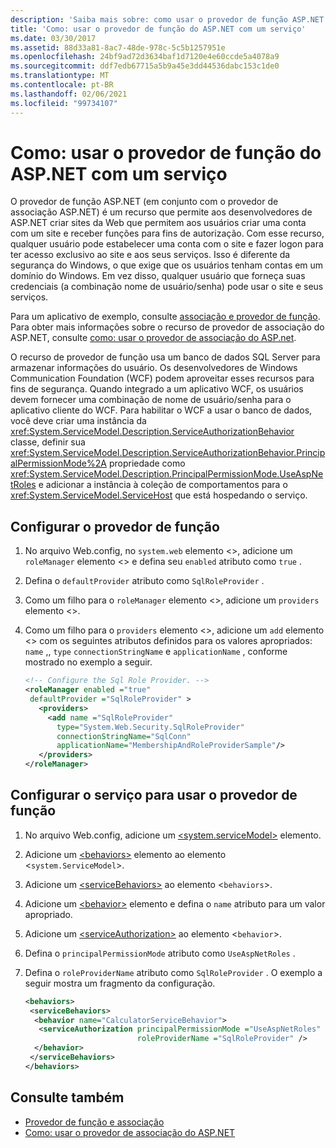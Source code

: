 ```yaml
---
description: 'Saiba mais sobre: como usar o provedor de função ASP.NET com um serviço'
title: 'Como: usar o provedor de função do ASP.NET com um serviço'
ms.date: 03/30/2017
ms.assetid: 88d33a81-8ac7-48de-978c-5c5b1257951e
ms.openlocfilehash: 24bf9ad72d3634baf1d7120e4e60ccde5a4078a9
ms.sourcegitcommit: ddf7edb67715a5b9a45e3dd44536dabc153c1de0
ms.translationtype: MT
ms.contentlocale: pt-BR
ms.lasthandoff: 02/06/2021
ms.locfileid: "99734107"
---
```

# <a name="how-to-use-the-aspnet-role-provider-with-a-service"></a>Como: usar o provedor de função do ASP.NET com um serviço

O provedor de função ASP.NET (em conjunto com o provedor de associação ASP.NET) é um recurso que permite aos desenvolvedores de ASP.NET criar sites da Web que permitem aos usuários criar uma conta com um site e receber funções para fins de autorização. Com esse recurso, qualquer usuário pode estabelecer uma conta com o site e fazer logon para ter acesso exclusivo ao site e aos seus serviços. Isso é diferente da segurança do Windows, o que exige que os usuários tenham contas em um domínio do Windows. Em vez disso, qualquer usuário que forneça suas credenciais (a combinação nome de usuário/senha) pode usar o site e seus serviços.  
  
Para um aplicativo de exemplo, consulte [associação e provedor de função](../samples/membership-and-role-provider.md). Para obter mais informações sobre o recurso de provedor de associação do ASP.NET, consulte [como: usar o provedor de associação do ASP.net](how-to-use-the-aspnet-membership-provider.md).  
  
O recurso de provedor de função usa um banco de dados SQL Server para armazenar informações do usuário. Os desenvolvedores de Windows Communication Foundation (WCF) podem aproveitar esses recursos para fins de segurança. Quando integrado a um aplicativo WCF, os usuários devem fornecer uma combinação de nome de usuário/senha para o aplicativo cliente do WCF. Para habilitar o WCF a usar o banco de dados, você deve criar uma instância da <xref:System.ServiceModel.Description.ServiceAuthorizationBehavior> classe, definir sua <xref:System.ServiceModel.Description.ServiceAuthorizationBehavior.PrincipalPermissionMode%2A> propriedade como <xref:System.ServiceModel.Description.PrincipalPermissionMode.UseAspNetRoles> e adicionar a instância à coleção de comportamentos para o <xref:System.ServiceModel.ServiceHost> que está hospedando o serviço.  
  
## <a name="configure-the-role-provider"></a>Configurar o provedor de função  
  
1. No arquivo Web.config, no `system.web` elemento <>, adicione um `roleManager` elemento <> e defina seu `enabled` atributo como `true` .  
  
2. Defina o `defaultProvider` atributo como `SqlRoleProvider` .  
  
3. Como um filho para o `roleManager` elemento <>, adicione um `providers` elemento <>.  
  
4. Como um filho para o `providers` elemento <>, adicione um `add` elemento <> com os seguintes atributos definidos para os valores apropriados: `name` ,, `type` `connectionStringName` e `applicationName` , conforme mostrado no exemplo a seguir.  
  
    ```xml  
    <!-- Configure the Sql Role Provider. -->  
    <roleManager enabled ="true"
     defaultProvider ="SqlRoleProvider" >  
       <providers>  
         <add name ="SqlRoleProvider"
           type="System.Web.Security.SqlRoleProvider"
           connectionStringName="SqlConn"
           applicationName="MembershipAndRoleProviderSample"/>  
       </providers>  
    </roleManager>  
    ```  
  
## <a name="configure-the-service-to-use-the-role-provider"></a>Configurar o serviço para usar o provedor de função  
  
1. No arquivo Web.config, adicione um [\<system.serviceModel>](../../configure-apps/file-schema/wcf/system-servicemodel.md) elemento.  
  
2. Adicione um [\<behaviors>](../../configure-apps/file-schema/wcf/behaviors.md) elemento ao elemento <`system.ServiceModel`>.  
  
3. Adicione um [\<serviceBehaviors>](../../configure-apps/file-schema/wcf/servicebehaviors.md) ao elemento <`behaviors`>.  
  
4. Adicione um [\<behavior>](../../configure-apps/file-schema/wcf/behavior-of-endpointbehaviors.md) elemento e defina o `name` atributo para um valor apropriado.  
  
5. Adicione um [\<serviceAuthorization>](../../configure-apps/file-schema/wcf/serviceauthorization-element.md) ao elemento <`behavior`>.  
  
6. Defina o `principalPermissionMode` atributo como `UseAspNetRoles` .  
  
7. Defina o `roleProviderName` atributo como `SqlRoleProvider` . O exemplo a seguir mostra um fragmento da configuração.  
  
    ```xml  
    <behaviors>  
     <serviceBehaviors>  
      <behavior name="CalculatorServiceBehavior">  
       <serviceAuthorization principalPermissionMode ="UseAspNetRoles"  
                             roleProviderName ="SqlRoleProvider" />  
      </behavior>  
     </serviceBehaviors>  
    </behaviors>  
    ```  
  
## <a name="see-also"></a>Consulte também

- [Provedor de função e associação](../samples/membership-and-role-provider.md)
- [Como: usar o provedor de associação do ASP.NET](how-to-use-the-aspnet-membership-provider.md)

